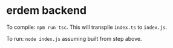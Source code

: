 # erdem backend

To compile: `npm run tsc`. This will transpile `index.ts` to `index.js`.

To run: `node index.js` assuming built from step above.
